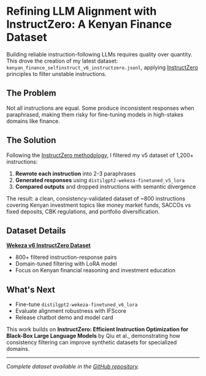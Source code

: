 # Refining LLM Alignment with InstructZero: A Kenyan Finance Dataset

Building reliable instruction-following LLMs requires quality over quantity. This drove the creation of my latest dataset: `kenyan_finance_selfinstruct_v6_instructzero.jsonl`, applying [InstructZero](https://arxiv.org/abs/2306.03082) principles to filter unstable instructions.

## The Problem

Not all instructions are equal. Some produce inconsistent responses when paraphrased, making them risky for fine-tuning models in high-stakes domains like finance.

## The Solution

Following the [InstructZero methodology](https://arxiv.org/abs/2306.03082), I filtered my v5 dataset of 1,200+ instructions:

1. **Rewrote each instruction** into 2-3 paraphrases
2. **Generated responses** using `distilgpt2-wekeza-finetuned_v5_lora` 
3. **Compared outputs** and dropped instructions with semantic divergence

The result: a clean, consistency-validated dataset of ~800 instructions covering Kenyan investment topics like money market funds, SACCOs vs fixed deposits, CBK regulations, and portfolio diversification.

## Dataset Details

**[Wekeza v6 InstructZero Dataset](https://github.com/Okoth67/wekeza-dataset-instructzero-v6/tree/main)**
- 800+ filtered instruction-response pairs
- Domain-tuned filtering with LoRA model
- Focus on Kenyan financial reasoning and investment education

## What's Next

- Fine-tune `distilgpt2-wekeza-finetuned_v6_lora`
- Evaluate alignment robustness with IFScore
- Release chatbot demo and model card

This work builds on **InstructZero: Efficient Instruction Optimization for Black-Box Large Language Models** by Qiu et al., demonstrating how consistency filtering can improve synthetic datasets for specialized domains.

---

*Complete dataset available in the [GitHub repository](https://github.com/Okoth67/wekeza-dataset-instructzero-v6/tree/main).*
